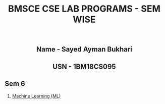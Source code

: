 <div align = "center">
<h1> BMSCE CSE LAB PROGRAMS - SEM WISE </h1>
<br>
<h2>Name - Sayed Ayman Bukhari</h2>
<h2>USN - 1BM18CS095</h2>
</div>

## Sem 6

1. [Machine Learning (ML)](https://github.com/Ayyyman/1BM18CS095-6TH-SEM/tree/main/ML-LAB-1BM18CS095)
